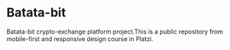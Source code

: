 # Batata-bit
Batata-bit crypto-exchange platform project.This is a public repository from mobile-first and responsive design course in Platzi. 
